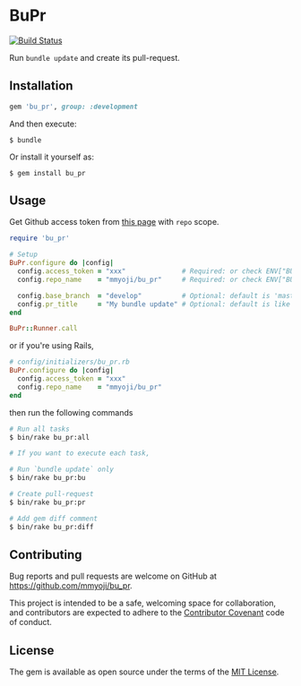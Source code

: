 # BuPr

[![Build Status](https://travis-ci.org/mmyoji/bu_pr.svg?branch=master)](https://travis-ci.org/mmyoji/bu_pr)

Run `bundle update` and create its pull-request.


## Installation

```rb
gem 'bu_pr', group: :development
```

And then execute:

    $ bundle


Or install it yourself as:

    $ gem install bu_pr

## Usage

Get Github access token from [this page](https://github.com/settings/tokens/new) with `repo` scope.

```rb
require 'bu_pr'

# Setup
BuPr.configure do |config|
  config.access_token = "xxx"              # Required: or check ENV["BUPR_TOKEN"]
  config.repo_name    = "mmyoji/bu_pr"     # Required: or check ENV["BUPR_REPO"]

  config.base_branch  = "develop"          # Optional: default is 'master'
  config.pr_title     = "My bundle update" # Optional: default is like 'Bundle update 2016-11-13'
end

BuPr::Runner.call
```

or if you're using Rails,

```rb
# config/initializers/bu_pr.rb
BuPr.configure do |config|
  config.access_token = "xxx"
  config.repo_name    = "mmyoji/bu_pr"
end
```

then run the following commands

```sh
# Run all tasks
$ bin/rake bu_pr:all

# If you want to execute each task,

# Run `bundle update` only
$ bin/rake bu_pr:bu

# Create pull-request
$ bin/rake bu_pr:pr

# Add gem diff comment
$ bin/rake bu_pr:diff
```


## Contributing

Bug reports and pull requests are welcome on GitHub at https://github.com/mmyoji/bu_pr.

This project is intended to be a safe, welcoming space for collaboration, and contributors are expected to adhere to the [Contributor Covenant](http://contributor-covenant.org) code of conduct.


## License

The gem is available as open source under the terms of the [MIT License](http://opensource.org/licenses/MIT).

